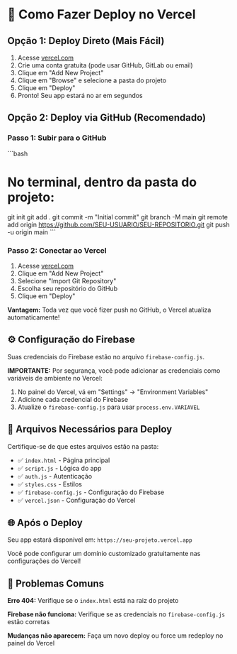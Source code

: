 # 🚀 Como Fazer Deploy no Vercel

## Opção 1: Deploy Direto (Mais Fácil)

1. Acesse [vercel.com](https://vercel.com)
2. Crie uma conta gratuita (pode usar GitHub, GitLab ou email)
3. Clique em "Add New Project"
4. Clique em "Browse" e selecione a pasta do projeto
5. Clique em "Deploy"
6. Pronto! Seu app estará no ar em segundos

## Opção 2: Deploy via GitHub (Recomendado)

### Passo 1: Subir para o GitHub

\`\`\`bash
# No terminal, dentro da pasta do projeto:
git init
git add .
git commit -m "Initial commit"
git branch -M main
git remote add origin https://github.com/SEU-USUARIO/SEU-REPOSITORIO.git
git push -u origin main
\`\`\`

### Passo 2: Conectar ao Vercel

1. Acesse [vercel.com](https://vercel.com)
2. Clique em "Add New Project"
3. Selecione "Import Git Repository"
4. Escolha seu repositório do GitHub
5. Clique em "Deploy"

**Vantagem:** Toda vez que você fizer push no GitHub, o Vercel atualiza automaticamente!

## ⚙️ Configuração do Firebase

Suas credenciais do Firebase estão no arquivo `firebase-config.js`. 

**IMPORTANTE:** Por segurança, você pode adicionar as credenciais como variáveis de ambiente no Vercel:

1. No painel do Vercel, vá em "Settings" → "Environment Variables"
2. Adicione cada credencial do Firebase
3. Atualize o `firebase-config.js` para usar `process.env.VARIAVEL`

## 📁 Arquivos Necessários para Deploy

Certifique-se de que estes arquivos estão na pasta:

- ✅ `index.html` - Página principal
- ✅ `script.js` - Lógica do app
- ✅ `auth.js` - Autenticação
- ✅ `styles.css` - Estilos
- ✅ `firebase-config.js` - Configuração do Firebase
- ✅ `vercel.json` - Configuração do Vercel

## 🌐 Após o Deploy

Seu app estará disponível em: `https://seu-projeto.vercel.app`

Você pode configurar um domínio customizado gratuitamente nas configurações do Vercel!

## 🔧 Problemas Comuns

**Erro 404:** Verifique se o `index.html` está na raiz do projeto

**Firebase não funciona:** Verifique se as credenciais no `firebase-config.js` estão corretas

**Mudanças não aparecem:** Faça um novo deploy ou force um redeploy no painel do Vercel
